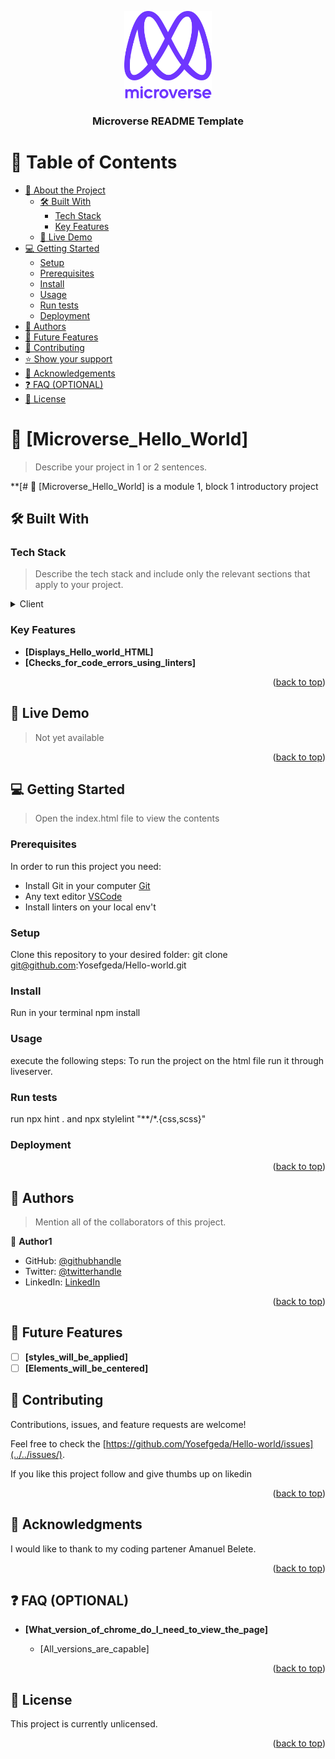 <a name="readme-top"></a>

<!--
HOW TO USE:
This is an example of how you may give instructions on setting up your project locally.

Modify this file to match your project and remove sections that don't apply.

REQUIRED SECTIONS:
- Table of Contents
- About the Project
  - Built With
  - Live Demo
- Getting Started
- Authors
- Future Features
- Contributing
- Show your support
- Acknowledgements
- License

OPTIONAL SECTIONS:
- FAQ

After you're finished please remove all the comments and instructions!
-->

<div align="center">
  <!-- You are encouraged to replace this logo with your own! Otherwise you can also remove it. -->
  <img src="murple_logo.png" alt="logo" width="140"  height="auto" />
  <br/>

  <h3><b>Microverse README Template</b></h3>

</div>

<!-- TABLE OF CONTENTS -->

# 📗 Table of Contents

- [📖 About the Project](#about-project)
  - [🛠 Built With](#built-with)
    - [Tech Stack](#tech-stack)
    - [Key Features](#key-features)
  - [🚀 Live Demo](#live-demo)
- [💻 Getting Started](#getting-started)
  - [Setup](#setup)
  - [Prerequisites](#prerequisites)
  - [Install](#install)
  - [Usage](#usage)
  - [Run tests](#run-tests)
  - [Deployment](#triangular_flag_on_post-deployment)
- [👥 Authors](#authors)
- [🔭 Future Features](#future-features)
- [🤝 Contributing](#contributing)
- [⭐️ Show your support](#support)
- [🙏 Acknowledgements](#acknowledgements)
- [❓ FAQ (OPTIONAL)](#faq)
- [📝 License](#license)
<!-- PROJECT DESCRIPTION -->

# 📖 [Microverse_Hello_World] <a name="about-project"></a>

> Describe your project in 1 or 2 sentences.

**[# 📖 [Microverse_Hello_World]  is a module 1, block 1 introductory project 

## 🛠 Built With <a name="built-with"></a>

### Tech Stack <a name="tech-stack"></a>

> Describe the tech stack and include only the relevant sections that apply to your project.

<details>
  <summary>Client</summary>
  <ul>
    <li><a href="https://reactjs.org/">VisualStudio</a></li>
  </ul>
</details>



<!-- Features -->

### Key Features <a name="key-features"></a>

- **[Displays_Hello_world_HTML]**
- **[Checks_for_code_errors_using_linters]**


<p align="right">(<a href="#readme-top">back to top</a>)</p>

<!-- LIVE DEMO -->
## 🚀 Live Demo <a name="live-demo"></a>

>Not yet available

<p align="right">(<a href="#readme-top">back to top</a>)</p>



<!-- GETTING STARTED -->
## 💻 Getting Started <a name="getting-started"></a>

> Open the index.html file to view the contents 


### Prerequisites

In order to run this project you need:
- Install Git in your computer [Git](https://git-scm.com/downloads)
- Any text editor [VSCode](https://code.visualstudio.com/download) 
- Install linters on your local env't
 
<!--
Example command:

```sh
 gem install rails
```
 -->

### Setup

Clone this repository to your desired folder: git clone git@github.com:Yosefgeda/Hello-world.git

<!--
Example commands:

```sh
  cd my-folder
  git clone git@github.com:myaccount/my-project.git
```
--->

### Install

Run in your terminal npm install

<!--
Example command:

```sh
  cd my-project
  gem install
```
--->

### Usage
execute the following steps:
To run the project on the html file run it through liveserver.

<!--
Example command:

```sh
  rails server
```
--->

### Run tests
 run npx hint . 
 and npx stylelint "**/*.{css,scss}"


<!--
Example command:

```sh
  bin/rails test test/models/article_test.rb
```
--->

### Deployment

<!--
Example:

```sh

```
 -->



<p align="right">(<a href="#readme-top">back to top</a>)</p>

<!-- AUTHORS -->

## 👥 Authors <a name="authors"></a>

> Mention all of the collaborators of this project.

👤 **Author1**

- GitHub: [@githubhandle](https://github.com/yosefgeda)
- Twitter: [@twitterhandle](https://twitter.com/yosegeda)
- LinkedIn: [LinkedIn](https://linkedin.com/in/yosefgeda)



<p align="right">(<a href="#readme-top">back to top</a>)</p>

<!-- FUTURE FEATURES -->

## 🔭 Future Features <a name="future-features"></a>

- [ ] **[styles_will_be_applied]**
- [ ] **[Elements_will_be_centered]**

<!-- CONTRIBUTING -->
## 🤝 Contributing <a name="contributing"></a>

Contributions, issues, and feature requests are welcome!

Feel free to check the [https://github.com/Yosefgeda/Hello-world/issues](../../issues/).

<!-- SUPPORT -->

If you like this project follow and give thumbs up on likedin

<p align="right">(<a href="#readme-top">back to top</a>)</p>


<!-- ACKNOWLEDGEMENTS -->

## 🙏 Acknowledgments <a name="acknowledgements"></a>

I would like to thank to my coding partener Amanuel Belete.

<p align="right">(<a href="#readme-top">back to top</a>)</p>

<!-- FAQ (optional) -->

## ❓ FAQ (OPTIONAL) <a name="faq"></a>


- **[What_version_of_chrome_do_I_need_to_view_the_page]**

  - [All_versions_are_capable]


<p align="right">(<a href="#readme-top">back to top</a>)</p>

## 📝 License <a name="license"></a>

This project is currently unlicensed.

<p align="right">(<a href="#readme-top">back to top</a>)</p>


